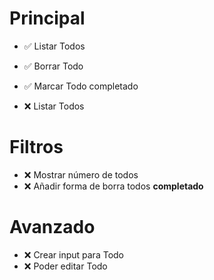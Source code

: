<h1>Principal</h1>

- ✅ Listar Todos
- ✅ Borrar Todo
- ✅ Marcar Todo completado

- ❌ Listar Todos

<h1>Filtros</h1>

- ❌ Mostrar número de todos
- ❌ Añadir forma de borra todos <strong>completado</strong>

<h1>Avanzado</h1>

- ❌ Crear input para Todo
- ❌ Poder editar Todo

